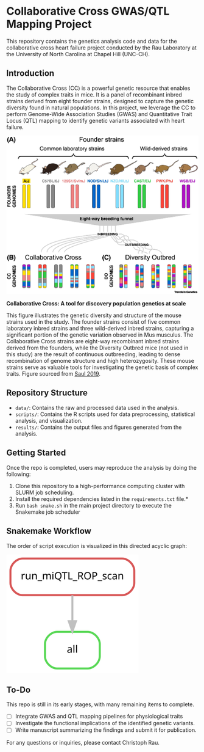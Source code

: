 # Collaborative Cross GWAS/QTL Mapping Project

This repository contains the genetics analysis code and data for the collaborative cross heart failure project conducted by the Rau Laboratory at the University of North Carolina at Chapel Hill (UNC-CH).

## Introduction

The Collaborative Cross (CC) is a powerful genetic resource that enables the study of complex traits in mice. It is a panel of recombinant inbred strains derived from eight founder strains, designed to capture the genetic diversity found in natural populations. In this project, we leverage the CC to perform Genome-Wide Association Studies (GWAS) and Quantitative Trait Locus (QTL) mapping to identify genetic variants associated with heart failure. 

![CC structure](https://github.com/RauLabUNC/cc_gwas/blob/main/repo/gr1_lrg.jpg?raw=true)

**Collaborative Cross: A tool for discovery population genetics at scale**

This figure illustrates the genetic diversity and structure of the mouse strains used in the study. The founder strains consist of five common laboratory inbred strains and three wild-derived inbred strains, capturing a significant portion of the genetic variation observed in Mus musculus. The Collaborative Cross strains are eight-way recombinant inbred strains derived from the founders, while the Diversity Outbred mice (not used in this study) are the result of continuous outbreeding, leading to dense recombination of genome structure and high heterozygosity. These mouse strains serve as valuable tools for investigating the genetic basis of complex traits. Figure sourced from [Saul 2019](https://www.cell.com/trends/genetics/fulltext/S0168-9525%2819%2930065-4).

## Repository Structure

- `data/`: Contains the raw and processed data used in the analysis.
- `scripts/`: Contains the R scripts used for data preprocessing, statistical analysis, and visualization.
- `results/`: Contains the output files and figures generated from the analysis.

## Getting Started

Once the repo is completed, users may reproduce the analysis by doing the following:

1. Clone this repository to a high-performance computing cluster with SLURM job scheduling.
2. Install the required dependencies listed in the `requirements.txt` file.*
3. Run `bash snake.sh` in the main project directory to execute the Snakemake job scheduler

## Snakemake Workflow

The order of script execution is visualized in this directed acyclic graph:

![DAG Plot](https://github.com/RauLabUNC/cc_gwas/blob/main/repo/dag.svg?raw=true)

## To-Do
This repo is still in its early stages, with many remaining items to complete.
- [ ] Integrate GWAS and QTL mapping pipelines for physiological traits
- [ ] Investigate the functional implications of the identified genetic variants.
- [ ] Write manuscript summarizing the findings and submit it for publication.

For any questions or inquiries, please contact Christoph Rau.
